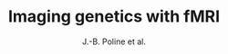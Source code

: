 ---
author: J.-B. Poline et al.
title: Imaging genetics with fMRI
year: 2015
type: book
doi: 10.1007/978-1-4899-7591-1_24
booktitle: fMRI - From Nuclear Spins to Brain Functions
team: yes
---